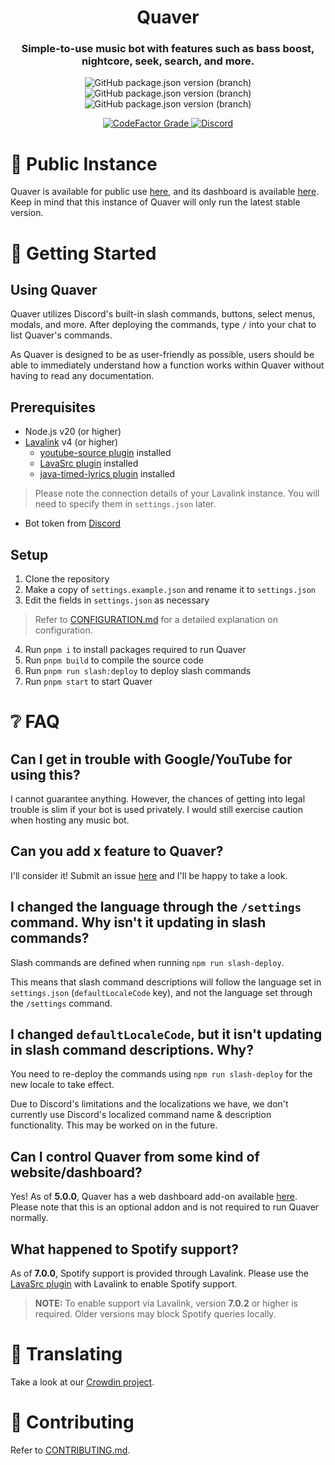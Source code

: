 <h1 align="center" style="border-bottom: none;">Quaver</h1>
<h3 align="center">Simple-to-use music bot with features such as bass boost, nightcore, seek, search, and more.</h3>
<p align="center">
    <img alt="GitHub package.json version (branch)" src="https://img.shields.io/github/package-json/v/zptxdev/quaver/master?color=2a005b&label=stable&style=flat-square">
    <img alt="GitHub package.json version (branch)" src="https://img.shields.io/github/package-json/v/zptxdev/quaver/stagingcolor=46041f&label=staging&style=flat-square">
    <img alt="GitHub package.json version (branch)" src="https://img.shields.io/github/package-json/v/zptxdev/quaver/next?color=46041f&label=next&style=flat-square">
</p>
<p align="center">
    <a href="https://www.codefactor.io/repository/github/zptxdev/quaver/overview/next">
        <img alt="CodeFactor Grade" src="https://img.shields.io/codefactor/grade/github/zptxdev/quaver/next?style=flat-square">
    </a>
    <a href="https://go.zptx.dev/discord">
        <img alt="Discord" src="https://img.shields.io/discord/334654301651730432?label=chat%20with%20us&style=flat-square">
    </a>
</p>

# 🎵 Public Instance

Quaver is available for public use [here](https://go.zptx.dev/InviteQuaver), and its dashboard is
available [here](https://quaver.zptx.dev). Keep in mind that this instance of Quaver will only run the latest stable
version.

# 🚀 Getting Started

## Using Quaver

Quaver utilizes Discord's built-in slash commands, buttons, select menus, modals, and more. After deploying the
commands, type `/` into your chat to list Quaver's commands.

As Quaver is designed to be as user-friendly as possible, users should be able to immediately understand how a function
works within Quaver without having to read any documentation.

## Prerequisites

- Node.js v20 (or higher)
- [Lavalink](https://github.com/lavalink-devs/Lavalink) v4 (or higher)
    - [youtube-source plugin](https://github.com/lavalink-devs/youtube-source#plugin) installed
    - [LavaSrc plugin](https://github.com/topi314/LavaSrc#lavalink-usage) installed
    - [java-timed-lyrics plugin](https://github.com/DuncteBot/java-timed-lyrics#using-with-lavalink) installed

> Please note the connection details of your Lavalink instance. You will need to specify them in `settings.json` later.

- Bot token from [Discord](https://discord.com/developers/applications)

## Setup

1. Clone the repository
2. Make a copy of `settings.example.json` and rename it to `settings.json`
3. Edit the fields in `settings.json` as necessary

> Refer to [CONFIGURATION.md](CONFIGURATION.md) for a detailed explanation on configuration.

4. Run `pnpm i` to install packages required to run Quaver
5. Run `pnpm build` to compile the source code
6. Run `pnpm run slash:deploy` to deploy slash commands
7. Run `pnpm start` to start Quaver

# ❔ FAQ

## Can I get in trouble with Google/YouTube for using this?

I cannot guarantee anything. However, the chances of getting into legal trouble is slim if your bot is used privately. I
would still exercise caution when hosting any music bot.

## Can you add x feature to Quaver?

I'll consider it! Submit an issue [here](https://github.com/ZPTXDev/Quaver/issues) and I'll be happy to take a look.

## I changed the language through the `/settings` command. Why isn't it updating in slash commands?

Slash commands are defined when running `npm run slash-deploy`.

This means that slash command descriptions will follow the language set in `settings.json` (`defaultLocaleCode` key),
and not the language set through the `/settings` command.

## I changed `defaultLocaleCode`, but it isn't updating in slash command descriptions. Why?

You need to re-deploy the commands using `npm run slash-deploy` for the new locale to take effect.

Due to Discord's limitations and the localizations we have, we don't currently use Discord's localized command name &
description functionality. This may be worked on in the future.

## Can I control Quaver from some kind of website/dashboard?

Yes! As of **5.0.0**, Quaver has a web dashboard add-on available [here](https://github.com/ZPTXDev/Quaver-Web). Please
note that this is an optional addon and is not required to run Quaver normally.

## What happened to Spotify support?

As of **7.0.0**, Spotify support is provided through Lavalink. Please use
the [LavaSrc plugin](https://github.com/topi314/LavaSrc) with Lavalink to enable Spotify support.

> **NOTE:** To enable support via Lavalink, version **7.0.2** or higher is required. Older versions may block Spotify
> queries locally.

# 💬 Translating

Take a look at our [Crowdin project](https://translate.zptx.dev).

# 📝 Contributing

Refer to [CONTRIBUTING.md](CONTRIBUTING.md).
